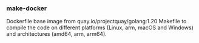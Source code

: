 ### make-docker

Dockerfile base image from quay.io/projectquay/golang:1.20 
Makefile to compile the code on different platforms (Linux, arm, macOS and Windows)
and architectures (amd64, arm, arm64).
